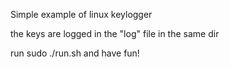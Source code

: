 Simple example of linux keylogger

the keys are logged in the "log" file in the same dir

run sudo ./run.sh and have fun!
